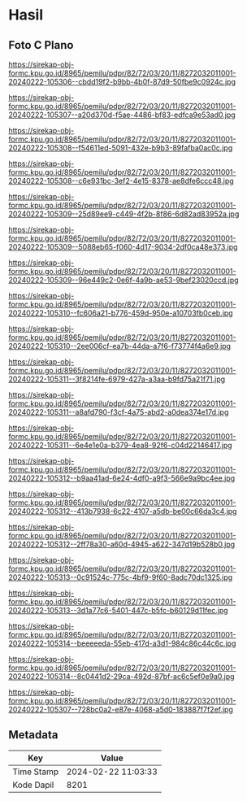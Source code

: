 # Hasil

## Foto C Plano

https://sirekap-obj-formc.kpu.go.id/8965/pemilu/pdpr/82/72/03/20/11/8272032011001-20240222-105306--cbdd19f2-b9bb-4b0f-87d9-50fbe9c0924c.jpg

https://sirekap-obj-formc.kpu.go.id/8965/pemilu/pdpr/82/72/03/20/11/8272032011001-20240222-105307--a20d370d-f5ae-4486-bf83-edfca9e53ad0.jpg

https://sirekap-obj-formc.kpu.go.id/8965/pemilu/pdpr/82/72/03/20/11/8272032011001-20240222-105308--f54611ed-5091-432e-b9b3-89fafba0ac0c.jpg

https://sirekap-obj-formc.kpu.go.id/8965/pemilu/pdpr/82/72/03/20/11/8272032011001-20240222-105308--c6e931bc-3ef2-4e15-8378-ae8dfe6ccc48.jpg

https://sirekap-obj-formc.kpu.go.id/8965/pemilu/pdpr/82/72/03/20/11/8272032011001-20240222-105309--25d89ee9-c449-4f2b-8f86-6d82ad83952a.jpg

https://sirekap-obj-formc.kpu.go.id/8965/pemilu/pdpr/82/72/03/20/11/8272032011001-20240222-105309--5088eb65-f060-4d17-9034-2df0ca48e373.jpg

https://sirekap-obj-formc.kpu.go.id/8965/pemilu/pdpr/82/72/03/20/11/8272032011001-20240222-105309--96e449c2-0e6f-4a9b-ae53-9bef23020ccd.jpg

https://sirekap-obj-formc.kpu.go.id/8965/pemilu/pdpr/82/72/03/20/11/8272032011001-20240222-105310--fc606a21-b776-459d-950e-a10703fb0ceb.jpg

https://sirekap-obj-formc.kpu.go.id/8965/pemilu/pdpr/82/72/03/20/11/8272032011001-20240222-105310--2ee006cf-ea7b-44da-a7f6-f73774f4a6e9.jpg

https://sirekap-obj-formc.kpu.go.id/8965/pemilu/pdpr/82/72/03/20/11/8272032011001-20240222-105311--3f8214fe-6979-427a-a3aa-b9fd75a21f71.jpg

https://sirekap-obj-formc.kpu.go.id/8965/pemilu/pdpr/82/72/03/20/11/8272032011001-20240222-105311--a8afd790-f3cf-4a75-abd2-a0dea374e17d.jpg

https://sirekap-obj-formc.kpu.go.id/8965/pemilu/pdpr/82/72/03/20/11/8272032011001-20240222-105311--6e4e1e0a-b379-4ea8-92f6-c04d22146417.jpg

https://sirekap-obj-formc.kpu.go.id/8965/pemilu/pdpr/82/72/03/20/11/8272032011001-20240222-105312--b9aa41ad-6e24-4df0-a9f3-566e9a9bc4ee.jpg

https://sirekap-obj-formc.kpu.go.id/8965/pemilu/pdpr/82/72/03/20/11/8272032011001-20240222-105312--413b7938-6c22-4107-a5db-be00c66da3c4.jpg

https://sirekap-obj-formc.kpu.go.id/8965/pemilu/pdpr/82/72/03/20/11/8272032011001-20240222-105312--2ff78a30-a60d-4945-a622-347d19b528b0.jpg

https://sirekap-obj-formc.kpu.go.id/8965/pemilu/pdpr/82/72/03/20/11/8272032011001-20240222-105313--0c91524c-775c-4bf9-9f60-8adc70dc1325.jpg

https://sirekap-obj-formc.kpu.go.id/8965/pemilu/pdpr/82/72/03/20/11/8272032011001-20240222-105313--3d1a77c6-5401-447c-b5fc-b60129d11fec.jpg

https://sirekap-obj-formc.kpu.go.id/8965/pemilu/pdpr/82/72/03/20/11/8272032011001-20240222-105314--beeeeeda-55eb-417d-a3d1-984c86c44c6c.jpg

https://sirekap-obj-formc.kpu.go.id/8965/pemilu/pdpr/82/72/03/20/11/8272032011001-20240222-105314--8c0441d2-29ca-492d-87bf-ac6c5ef0e9a0.jpg

https://sirekap-obj-formc.kpu.go.id/8965/pemilu/pdpr/82/72/03/20/11/8272032011001-20240222-105307--728bc0a2-e87e-4068-a5d0-183887f7f2ef.jpg


## Metadata

| Key        | Value               |
| ---------- | ------------------- |
| Time Stamp | 2024-02-22 11:03:33 |
| Kode Dapil | 8201                |



